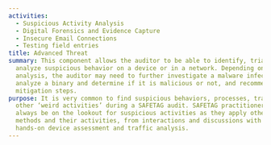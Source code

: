 ```yaml
---
activities:
  - Suspicious Activity Analysis
  - Digital Forensics and Evidence Capture
  - Insecure Email Connections
  - Testing field entries
title: Advanced Threat
summary: This component allows the auditor to be able to identify, triage, and
  analyze suspicious behavior on a device or in a network. Depending on the
  analysis, the auditor may need to further investigate a malware infection,
  analyze a binary and determine if it is malicious or not, and recommend urgent
  mitigation steps.
purpose: It is very common to find suspicious behaviors, processes, traffic and
  other ‘weird activities’ during a SAFETAG audit. SAFETAG practitioners should
  always be on the lookout for suspicious activities as they apply other SAFETAG
  methods and their activities, from interactions and discussions with staff to
  hands-on device assessment and traffic analysis.
---
```

